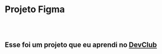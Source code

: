 <h1>Projeto Figma</h1>
<br>
<br>
<h2>Esse foi um projeto que eu aprendi no <a href="https://rodolfomori.com.br/devclub">DevClub <a/></h2>
